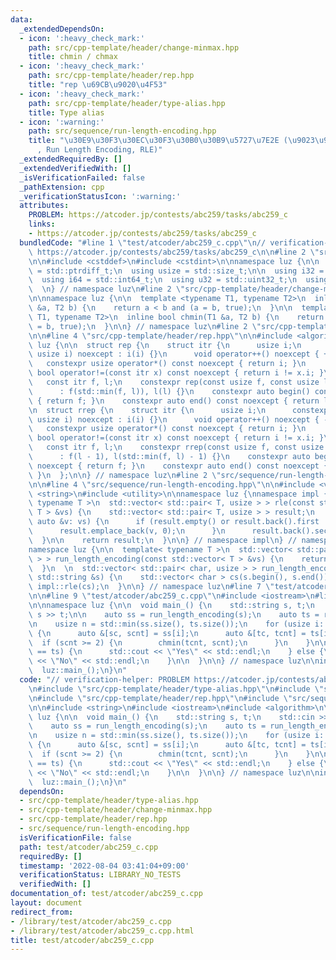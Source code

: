 ```yaml
---
data:
  _extendedDependsOn:
  - icon: ':heavy_check_mark:'
    path: src/cpp-template/header/change-minmax.hpp
    title: chmin / chmax
  - icon: ':heavy_check_mark:'
    path: src/cpp-template/header/rep.hpp
    title: "rep \u69CB\u9020\u4F53"
  - icon: ':heavy_check_mark:'
    path: src/cpp-template/header/type-alias.hpp
    title: Type alias
  - icon: ':warning:'
    path: src/sequence/run-length-encoding.hpp
    title: "\u30E9\u30F3\u30EC\u30F3\u30B0\u30B9\u5727\u7E2E (\u9023\u9577\u5727\u7E2E\
      , Run Length Encoding, RLE)"
  _extendedRequiredBy: []
  _extendedVerifiedWith: []
  _isVerificationFailed: false
  _pathExtension: cpp
  _verificationStatusIcon: ':warning:'
  attributes:
    PROBLEM: https://atcoder.jp/contests/abc259/tasks/abc259_c
    links:
    - https://atcoder.jp/contests/abc259/tasks/abc259_c
  bundledCode: "#line 1 \"test/atcoder/abc259_c.cpp\"\n// verification-helper: PROBLEM\
    \ https://atcoder.jp/contests/abc259/tasks/abc259_c\n\n#line 2 \"src/cpp-template/header/type-alias.hpp\"\
    \n\n#include <cstddef>\n#include <cstdint>\n\nnamespace luz {\n\n  using isize\
    \ = std::ptrdiff_t;\n  using usize = std::size_t;\n\n  using i32 = std::int32_t;\n\
    \  using i64 = std::int64_t;\n  using u32 = std::uint32_t;\n  using u64 = std::uint64_t;\n\
    \  \n} // namespace luz\n#line 2 \"src/cpp-template/header/change-minmax.hpp\"\
    \n\nnamespace luz {\n\n  template <typename T1, typename T2>\n  inline bool chmax(T1\
    \ &a, T2 b) {\n    return a < b and (a = b, true);\n  }\n\n  template <typename\
    \ T1, typename T2>\n  inline bool chmin(T1 &a, T2 b) {\n    return a > b and (a\
    \ = b, true);\n  }\n\n} // namespace luz\n#line 2 \"src/cpp-template/header/rep.hpp\"\
    \n\n#line 4 \"src/cpp-template/header/rep.hpp\"\n\n#include <algorithm>\n\nnamespace\
    \ luz {\n\n  struct rep {\n    struct itr {\n      usize i;\n      constexpr itr(const\
    \ usize i) noexcept : i(i) {}\n      void operator++() noexcept { ++i; }\n   \
    \   constexpr usize operator*() const noexcept { return i; }\n      constexpr\
    \ bool operator!=(const itr x) const noexcept { return i != x.i; }\n    };\n \
    \   const itr f, l;\n    constexpr rep(const usize f, const usize l) noexcept\n\
    \      : f(std::min(f, l)), l(l) {}\n    constexpr auto begin() const noexcept\
    \ { return f; }\n    constexpr auto end() const noexcept { return l; }\n  };\n\
    \n  struct rrep {\n    struct itr {\n      usize i;\n      constexpr itr(const\
    \ usize i) noexcept : i(i) {}\n      void operator++() noexcept { --i; }\n   \
    \   constexpr usize operator*() const noexcept { return i; }\n      constexpr\
    \ bool operator!=(const itr x) const noexcept { return i != x.i; }\n    };\n \
    \   const itr f, l;\n    constexpr rrep(const usize f, const usize l) noexcept\n\
    \      : f(l - 1), l(std::min(f, l) - 1) {}\n    constexpr auto begin() const\
    \ noexcept { return f; }\n    constexpr auto end() const noexcept { return l;\
    \ }\n  };\n\n} // namespace luz\n#line 2 \"src/sequence/run-length-encoding.hpp\"\
    \n\n#line 4 \"src/sequence/run-length-encoding.hpp\"\n\n#include <vector>\n#include\
    \ <string>\n#include <utility>\n\nnamespace luz {\nnamespace impl {\n\n  template<\
    \ typename T >\n  std::vector< std::pair< T, usize > > rle(const std::vector<\
    \ T > &vs) {\n    std::vector< std::pair< T, usize > > result;\n    for (const\
    \ auto &v: vs) {\n      if (result.empty() or result.back().first != v) {\n  \
    \      result.emplace_back(v, 0);\n      }\n      result.back().second++;\n  \
    \  }\n\n    return result;\n  }\n\n} // namespace impl\n} // namespace luz\n\n\
    namespace luz {\n\n  template< typename T >\n  std::vector< std::pair< T, usize\
    \ > > run_length_encoding(const std::vector< T > &vs) {\n    return impl::rle(vs);\n\
    \  }\n  \n  std::vector< std::pair< char, usize > > run_length_encoding(const\
    \ std::string &s) {\n    std::vector< char > cs(s.begin(), s.end());\n    return\
    \ impl::rle(cs);\n  }\n\n} // namespace luz\n#line 7 \"test/atcoder/abc259_c.cpp\"\
    \n\n#line 9 \"test/atcoder/abc259_c.cpp\"\n#include <iostream>\n#line 11 \"test/atcoder/abc259_c.cpp\"\
    \n\nnamespace luz {\n\n  void main_() {\n    std::string s, t;\n    std::cin >>\
    \ s >> t;\n\n    auto ss = run_length_encoding(s);\n    auto ts = run_length_encoding(t);\n\
    \n    usize n = std::min(ss.size(), ts.size());\n    for (usize i: rep(0, n))\
    \ {\n      auto &[sc, scnt] = ss[i];\n      auto &[tc, tcnt] = ts[i];\n\n    \
    \  if (scnt >= 2) {\n        chmin(tcnt, scnt);\n      }\n    }\n\n    if (ss\
    \ == ts) {\n      std::cout << \"Yes\" << std::endl;\n    } else {\n      std::cout\
    \ << \"No\" << std::endl;\n    }\n\n  }\n\n} // namespace luz\n\nint main() {\n\
    \  luz::main_();\n}\n"
  code: "// verification-helper: PROBLEM https://atcoder.jp/contests/abc259/tasks/abc259_c\n\
    \n#include \"src/cpp-template/header/type-alias.hpp\"\n#include \"src/cpp-template/header/change-minmax.hpp\"\
    \n#include \"src/cpp-template/header/rep.hpp\"\n#include \"src/sequence/run-length-encoding.hpp\"\
    \n\n#include <string>\n#include <iostream>\n#include <algorithm>\n\nnamespace\
    \ luz {\n\n  void main_() {\n    std::string s, t;\n    std::cin >> s >> t;\n\n\
    \    auto ss = run_length_encoding(s);\n    auto ts = run_length_encoding(t);\n\
    \n    usize n = std::min(ss.size(), ts.size());\n    for (usize i: rep(0, n))\
    \ {\n      auto &[sc, scnt] = ss[i];\n      auto &[tc, tcnt] = ts[i];\n\n    \
    \  if (scnt >= 2) {\n        chmin(tcnt, scnt);\n      }\n    }\n\n    if (ss\
    \ == ts) {\n      std::cout << \"Yes\" << std::endl;\n    } else {\n      std::cout\
    \ << \"No\" << std::endl;\n    }\n\n  }\n\n} // namespace luz\n\nint main() {\n\
    \  luz::main_();\n}\n"
  dependsOn:
  - src/cpp-template/header/type-alias.hpp
  - src/cpp-template/header/change-minmax.hpp
  - src/cpp-template/header/rep.hpp
  - src/sequence/run-length-encoding.hpp
  isVerificationFile: false
  path: test/atcoder/abc259_c.cpp
  requiredBy: []
  timestamp: '2022-08-04 03:41:04+09:00'
  verificationStatus: LIBRARY_NO_TESTS
  verifiedWith: []
documentation_of: test/atcoder/abc259_c.cpp
layout: document
redirect_from:
- /library/test/atcoder/abc259_c.cpp
- /library/test/atcoder/abc259_c.cpp.html
title: test/atcoder/abc259_c.cpp
---
```

